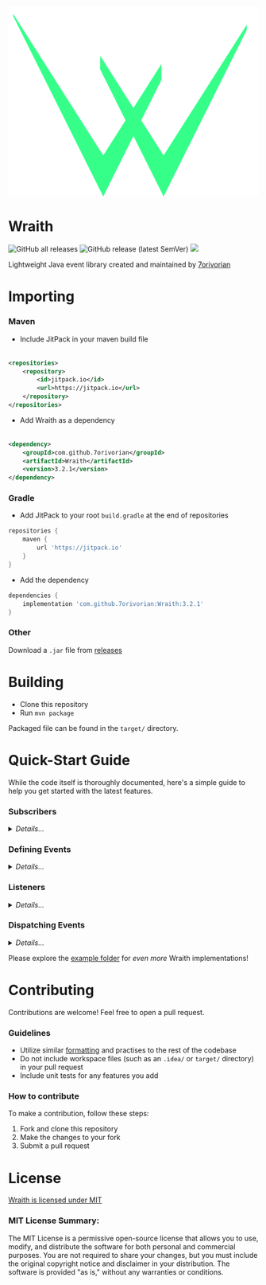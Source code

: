 ![logo](wraith_logo.png)

# Wraith

![GitHub all releases](https://img.shields.io/github/downloads/7orivorian/Wraith/total?style=flat-square)
![GitHub release (latest SemVer)](https://img.shields.io/github/v/release/7orivorian/Wraith?style=flat-square)
[![](https://jitci.com/gh/7orivorian/Wraith/svg)](https://jitci.com/gh/7orivorian/Wraith)

Lightweight Java event library created and maintained by [7orivorian](https://github.com/7orivorian)

# Importing

### Maven

* Include JitPack in your maven build file

```xml

<repositories>
    <repository>
        <id>jitpack.io</id>
        <url>https://jitpack.io</url>
    </repository>
</repositories>
```

* Add Wraith as a dependency

```xml

<dependency>
    <groupId>com.github.7orivorian</groupId>
    <artifactId>Wraith</artifactId>
    <version>3.2.1</version>
</dependency>
```

### Gradle

* Add JitPack to your root `build.gradle` at the end of repositories

```gradle
repositories {
    maven {
        url 'https://jitpack.io'
    }
}
```

* Add the dependency

```gradle
dependencies {
    implementation 'com.github.7orivorian:Wraith:3.2.1'
}
```

### Other

Download a `.jar` file from [releases](https://github.com/7orivorian/Wraith/releases/tag/3.2.1)

# Building

* Clone this repository
* Run `mvn package`

Packaged file can be found in the `target/` directory.

# Quick-Start Guide

While the code itself is thoroughly documented, here's a simple guide to help you get started with the latest features.

### Subscribers

<details>
<summary><i>Details...</i></summary>

To define a subscriber, you have multiple options:

Extending the Subscriber class:

```java
public class ExampleSubscriber extends Subscriber {
// ...
}
```

Implementing the ISubscriber interface:

```java
public class ExampleSubscriber implements ISubscriber {
// ...
}
```

Once you've defined your subscriber, you can subscribe it to an event bus directly within the subscriber's constructor:

```java
public class Consts {
    private static final IEventBus EVENT_BUS = new EventBus();
}
public class ExampleSubscriber extends Subscriber {

    public ExampleSubscriber() {
        Consts.EVENT_BUS.subscribe(this);
    }
}
```

Alternatively, you can subscribe a subscriber externally:

```java
public class Example {
    private static final IEventBus EVENT_BUS = new EventBus();

    public static void main(String[] args) {
        EVENT_BUS.subscribe(new ExampleSubscriber());
    }
}
```

</details>

### Defining Events

<details>
<summary><i>Details...</i></summary>

Any class can be used as an event. For instance:

```java
public class ExampleEvent {
    private String message;

    public ExampleEvent(String message) {
        this.message = message;
    }

    public String getMessage() {
        return message;
    }

    public void setMessage(String message) {
        this.message = message;
    }
}
```

</details>

### Listeners

<details>
<summary><i>Details...</i></summary>

For class event listeners, you can define your listeners as follows:

```java
public class ExampleListener extends EventListener<ExampleEvent> {

    public ExampleListener() {
        super(ExampleEvent.class);
    }

    @Override
    public void invoke(ExampleEvent event) {
        event.setMessage("Hello world!");
    }
}
```

```java
public class ExampleSubscriber extends Subscriber {

    public ExampleSubscriber() {
        // Register the listener
        registerListener(new ExampleListener());
    }
}
```

Lambda event listeners provide a more concise way to achieve the same functionality:

```java
public class ExampleSubscriber extends Subscriber {

    public ExampleSubscriber() {
        // Register the listener
        registerListener(
                new LambdaEventListener<>(ExampleEvent.class, event -> event.setMessage("Hello world!"))
        );
    }
}
```

</details>

### Dispatching Events

<details>
<summary><i>Details...</i></summary>

To dispatch an event to an event bus, call one of the `dispatch` methods defined in any `IEventBus`
implementation, passing your event as a parameter:

```java
import me.tori.wraith.event.staged.EventStage;

public class Example {

    private static final IEventBus EVENT_BUS = new EventBus();

    public static void main(String[] args) {

        ExampleEvent event = new ExampleEvent("world greetings");

        EVENT_BUS.dispatch(event);

        System.out.println(event.getMessage());
    }
}
```

</details>

Please explore the [example folder](./examples/java/me/tori/example) for _even more_ Wraith implementations!

# Contributing

Contributions are welcome! Feel free to open a pull request.

### Guidelines

* Utilize similar [formatting](.editorconfig) and practises to the rest of the codebase
* Do not include workspace files (such as an `.idea/` or `target/` directory) in your pull request
* Include unit tests for any features you add

### How to contribute

To make a contribution, follow these steps:

1. Fork and clone this repository
2. Make the changes to your fork
3. Submit a pull request

# License

[Wraith is licensed under MIT](./LICENSE)

### MIT License Summary:

The MIT License is a permissive open-source license that allows you to use, modify, and distribute the software for both
personal and commercial purposes. You are not required to share your changes, but you must include the original
copyright notice and disclaimer in your distribution. The software is provided "as is," without any warranties or
conditions.